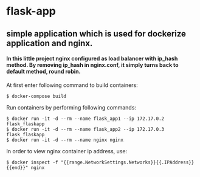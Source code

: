 # flask-app

## simple application which is used for dockerize application and nginx.

#### In this little project nginx configured as load balancer with ip_hash method. By removing ip_hash in nginx.conf, it simply turns back to default method, round robin. 

At first enter following command to build containers:
```
$ docker-compose build
```

Run containers by performing following commands:
```
$ docker run -it -d --rm --name flask_app1 --ip 172.17.0.2 flask_flaskapp
$ docker run -it -d --rm --name flask_app2 --ip 172.17.0.3 flask_flaskapp
$ docker run -it -d --rm --name nginx nginx
```

In order to view nginx container ip address, use:
```
$ docker inspect -f "{{range.NetworkSettings.Networks}}{{.IPAddress}}{{end}}" nginx
```
